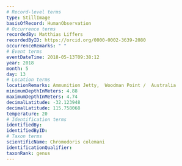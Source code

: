 ```yaml
---
# Record-level terms
type: StillImage
basisOfRecord: HumanObservation
# Occurrence terms
recordedBy: Matthias Liffers
recordedByID: https://orcid.org/0000-0002-3639-2080
occurrenceRemarks: " "
# Event terms
eventDateTime: 2018-05-13T09:38:12
year: 2018
month: 5
day: 13
# Location terms
locationRemarks: Ammunition Jetty,  Woodman Point /  Australia
minimumDepthInMeters: 4.88
maximumDepthInMeters: 4.74
decimalLatitude: -32.123948
decimalLatitude: 115.758068
temperature: 20
# Identification terms
identifiedBy: 
identifiedByID: 
# Taxon terms
scientificName: Chromodoris colemani
identificationQualifier: 
taxonRank: genus
---
```

